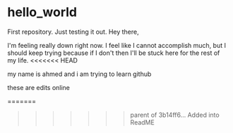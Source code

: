 # hello_world
First repository. Just testing it out.
Hey there,

I'm feeling really down right now. I feel like I cannot accomplish much, but I should keep trying because if I don't then I'll be stuck here for the rest of my life. 
<<<<<<< HEAD


my name is ahmed and i am trying to learn github


these are edits online

=======
>>>>>>> parent of 3b14ff6... Added into ReadME
